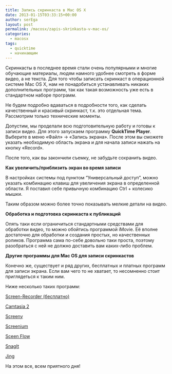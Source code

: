 ```yaml
---
title: Запись скринкаста в Mac OS X
date: 2013-01-15T03:33:15+00:00
author: serEga
layout: post
permalink: /macosx/zapis-skrinkasta-v-mac-os/
categories:
  - macosx
tags:
  - quicktime
  - начинающим
---
```

Скринкасты в последнее время стали очень популярными и многие обучающие материалы, людям намного удобнее смотреть в форме видео, а не текста. Для того чтобы записать скринкаст в операционной системе Mac OS X, нам не понадобиться устанавливать никаких дополнительных программ, так как такая возможность уже есть в стандартном наборе программ.

<!--more-->

Не будем подробно вдаваться в подробности того, как сделать качественный и красивый скринкаст, т.к. это отдельная тема. Рассмотрим только технические моменты.


Допустим, мы проделали всю подготовительную работу и готовы к записи видео. Для этого запускаем программу **QuickTime Player**. Выберите в меню «Файл» -> «Запись экрана». После этом вы сможете указать необходимую область экрана и для начала записи нажать на кнопку «Record».


После того, как вы закончили съемку, не забудьте сохранить видео.

**Как увеличить/приблизить экран во время записи**

В настройках системы под пунктом &#8220;Универсальный доступ&#8221;, можно указать комбинацию клавиш для увеличения экрана в определенной области. Я поставил себе привычную комбинацию Ctrl + колесико мышки.

Таким образом можно более точно показывать мелкие детали на видео.

**Обработка и подготовка скринкаста к публикаций**

Опять таки если ограничиться стандартными средствами для обработки видео, то можно обойтись программой iMovie. Её вполне достаточно для обработки и создания простых, но качественных роликов. Программа сама по-себе довольно таки проста, поэтому разобраться с ней не должно доставить вам каких-либо проблем.

**Другие программы для Mac OS для записи скринкастов**

Конечно же, существует и ряд других, бесплатных и платных программ для записи экрана. Если вам чего то не хватает, то несомненно стоит приглядеться к таким ним.

Ниже несколько таких программ:

[Screen-Recorder (бесплатно)](https://itunes.apple.com/ru/app/id432042144?mt=12)

[Camtasia 2](https://itunes.apple.com/ru/app/camtasia-2/id478330793?mt=12)

[Screeny](https://itunes.apple.com/ru/app/screeny/id440991524?mt=12)

[Screenium](https://itunes.apple.com/ru/app/screenium/id402477606?mt=12)

[Sceen Flow](https://itunes.apple.com/ru/app/screenflow-4/id573279886?mt=12)

[SnagIt](http://www.techsmith.com/snagit.html)

[Jing](http://www.techsmith.com/jing.html)

На этом все, всем приятного дня!